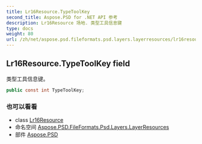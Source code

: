 ```yaml
---
title: Lr16Resource.TypeToolKey
second_title: Aspose.PSD for .NET API 参考
description: Lr16Resource 场地. 类型工具信息键
type: docs
weight: 80
url: /zh/net/aspose.psd.fileformats.psd.layers.layerresources/lr16resource/typetoolkey/
---
```

## Lr16Resource.TypeToolKey field

类型工具信息键。

```csharp
public const int TypeToolKey;
```

### 也可以看看

* class [Lr16Resource](../)
* 命名空间 [Aspose.PSD.FileFormats.Psd.Layers.LayerResources](../../lr16resource/)
* 部件 [Aspose.PSD](../../../)


